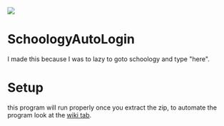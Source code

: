 ![](https://imgur.com/J81NzVO)
# SchoologyAutoLogin

I made this because I was to lazy to goto schoology and type "here". 

# Setup
this program will run properly once you extract the zip, to automate the program look at the [wiki tab](https://github.com/DeathWired/SchoologyAutoLogin/wiki).
